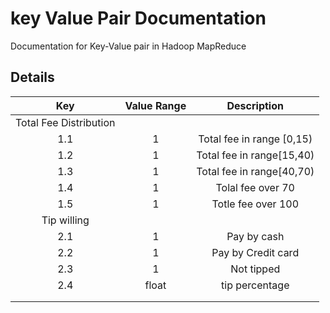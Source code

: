 # key Value Pair Documentation
Documentation for Key-Value pair in Hadoop MapReduce 

## Details
|Key  	|Value Range 	|Description|
|:-----:|:-------------:|:---------:|
|		Total Fee Distribution			|
|	1.1	|1				|	Total fee	in range [0,15)	|
|	1.2	|1				|	Total fee in range[15,40)		|
|	1.3	|1				|	Total fee in range[40,70)		|
|	1.4	|1				|	Tolal fee over 70		|
|1.5	|1				| Totle fee over 100
|		Tip willing 			|
|	2.1	|1				|	Pay by cash		|
|	2.2	|1				|	Pay by Credit card		|
|	2.3	|	1			|	Not tipped		|
|	2.4	|	float			|	tip percentage		|
|		|				|			|
|		|				|			|